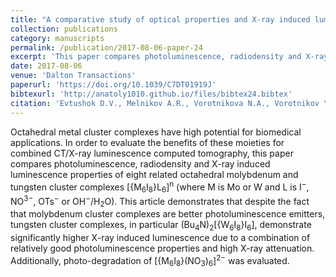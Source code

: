 ```yaml
---
title: "A comparative study of optical properties and X-ray induced luminescence of octahedral molybdenum and tungsten cluster complexes"
collection: publications
category: manuscripts
permalink: /publication/2017-08-06-paper-24
excerpt: 'This paper compares photoluminescence, radiodensity and X-ray induced luminescence properties of eight related octahedral molybdenum and tungsten cluster complexes'
date: 2017-08-06
venue: 'Dalton Transactions'
paperurl: 'https://doi.org/10.1039/C7DT01919J'
bibtexurl: 'http://anatoly1010.github.io/files/bibtex24.bibtex'
citation: 'Evtushok D.V., Melnikov A.R., Vorotnikova N.A., Vorotnikov Y.A., Ryadun A.A., Kuratieva N.V., Kozyr K.V., Obedinskaya N.R., Kretov E.I., Novozhilov I.N., Mironov Y.V., Stass D.V., Efremova O.A., Shestopalov M.A. &quot;A comparative study of optical properties and X-ray induced luminescence of octahedral molybdenum and tungsten cluster complexes&quot; <i>Dalton Trans.</i>. 2017. 46(35). P. 11738-11747.'
---
```

Octahedral metal cluster complexes have high potential for biomedical applications. In order to evaluate the benefits of these moieties for combined CT/X-ray luminescence computed tomography, this paper compares photoluminescence, radiodensity and X-ray induced luminescence properties of eight related octahedral molybdenum and tungsten cluster complexes [{M<sub>6</sub>I<sub>8</sub>}L<sub>6</sub>]<sup>n</sup> (where M is Mo or W and L is I<sup>−</sup>, NO<sup>3−</sup>, OTs<sup>−</sup> or OH<sup>−</sup>/H<sub>2</sub>O). This article demonstrates that despite the fact that molybdenum cluster complexes are better photoluminescence emitters, tungsten cluster complexes, in particular (Bu<sub>4</sub>N)<sub>2</sub>[{W<sub>6</sub>I<sub>8</sub>}I<sub>6</sub>], demonstrate significantly higher X-ray induced luminescence due to a combination of relatively good photoluminescence properties and high X-ray attenuation. Additionally, photo-degradation of [{M<sub>6</sub>I<sub>8</sub>}(NO<sub>3</sub>)<sub>6</sub>]<sup>2−</sup> was evaluated.